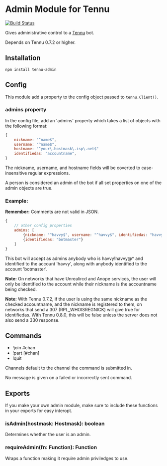 # Admin Module for Tennu

[![Build Status](https://travis-ci.org/Tennu/tennu-admin.png?branch=master)](https://travis-ci.org/Tennu/tennu-admin)

Gives administrative control to a [Tennu](https://github.com/havvy/tennu) bot.

Depends on Tennu 0.7.2 or higher.

## Installation

`npm install tennu-admin`

## Config

This module add a property to the config object passed to `tennu.Client()`.

### admins property

In the config file, add an 'admins' property which takes a list of objects with the following format:

```javascript
{
    nickname: "^name$",
    username: "^name$",
    hostname: "^your\.hostmask\.isp\.net$"
    identifiedas: "accountname",
}
```

The nickname, username, and hostname fields will be coverted to case-insensitive regular expressions.

A person is considered an admin of the bot if all set properties on one of the admin objects are true.

### Example:

**Remember:** Comments are not valid in JSON.

```javascript
{
    // other config properties
    admins: [
        {nickname: "^havvy$", username: "^havvy$", identifiedas: "havvy"},
        {identifiedas: "botmaster"}
    ]
}
```

This bot will accept as admins anybody who is havvy!havvy@* and identified to the account 'havvy',
along with anybody identified to the account 'botmaster'.

**Note:** On networks that have Unrealircd and Anope services, the user will only be identified to
the account while their nickname is the accountname being checked.

**Note:** With Tennu 0.7.2, if the user is using the same nickname as the checked accountname, and the
nickname is registered to them, on networks that send a 307 (RPL_WHOISREGNICK) will give true for
identifiedas. With Tennu 0.8.0, this will be false unless the server does not also send a 330 response.

## Commands

* !join #chan
* !part [#chan]
* !quit

Channels default to the channel the command is submitted in.

No message is given on a failed or incorrectly sent command.

## Exports

If you make your own admin module, make sure to include these functions in your exports for easy interopt.

### isAdmin(hostmask: Hostmask): boolean

Determines whether the user is an admin.

### requireAdmin(fn: Function): Function

Wraps a function making it require admin priviledges to use.
